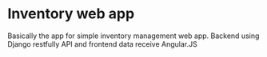 # Inventory web app

Basically the app for simple inventory management web app. Backend using Django restfully API and frontend data receive Angular.JS
